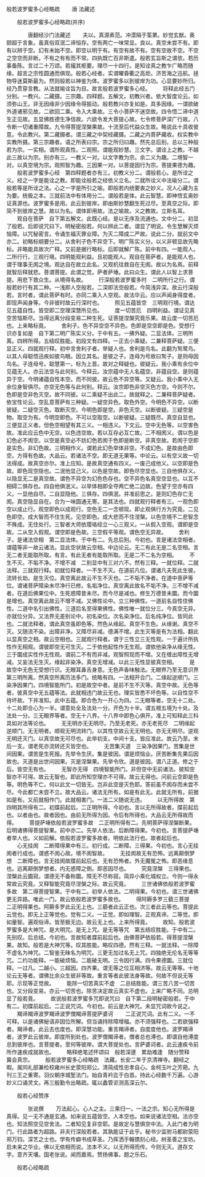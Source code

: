   般若波罗蜜多心经略疏
　　唐 法藏述




　　般若波罗蜜多心经略疏(并序)

　　　　唐翻经沙门法藏述
　　夫以。真源素范。冲漠隔于筌罤。妙觉玄猷。奥颐超于言象。虽真俗双泯二谛恒存。空有两亡一味常显。良以。真空未尝不有。即有以辨于空。幻有未始不空。即空以明于有。有空有故不有。空有空故不空。不空之空空而非断。不有之有有而不常。四执既亡百非斯遣。般若玄旨斯之谓欤。若历事备陈。言过二十万颂。若撮其枢要。理尽一十四行。是知诠真之教乍广略而随缘。超言之宗性圆通而俱现。般若心经者。实谓曜昏衢之高炬。济苦海之迅航。拯物导迷莫斯最为。然则般若以神鉴为体。波罗蜜多以到彼岸为功。心显要妙所归。经乃贯穿言教。从法就喻诠旨为目。故言般若波罗蜜多心经。
　　将释此经五门分别。一教兴。二藏摄。三宗趣。四释题。五解文。初教兴者。依大智度论云。如须弥山王。非无因缘非少因缘令得振动。般若教兴亦复如是。具多因缘。一谓欲破外道诸邪见故。二欲回二乘。令入大乘故。三令小菩萨不迷空故。四令悟二谛中道生正见故。五显佛胜德生净信故。六欲令发大菩提心故。七令修菩萨深广行故。八令断一切诸重障故。九令得菩提涅槃果故。十流至后代益众生故。略说此十具收彼意。令此教兴。第二藏摄者。谓三藏之中契经藏摄。二藏之内菩萨藏收。权实教中实教所摄。第三宗趣者。语之所表曰宗。宗之所归曰趣。然先总后别。总以三种般若为宗。一实相。谓所观真性。二观照。谓能观妙慧。三文字。谓诠上之教。不越此三故以为宗。别亦有三。一教义一对。以文字教为宗。余二义为趣。二境智一对。以真空境为宗。观照智为趣。三因果一对。以菩提因行为宗。菩提果德为趣。
　　般若波罗蜜多心经　第四释题者亦有三。初教义分二。谓般若心。是所诠之义。经之一字是能诠之教。即能诠般若之经依义立名。二就所诠义中法喻分二。谓般若等是所诠之法。心之一字是所引之喻。即般若内统要衷之妙义。况人心藏为主为要。统极之本。三就前法中有体用分二。谓般若是体。此云智慧。即神悟玄奥妙证真源也。波罗蜜多是用。此云到彼岸。即由斯妙慧翻生死过尽。至真空之际。即简不到彼岸之慧。故以为名。谓体即用故。法之喻故。义之教故。立斯名耳。
　　观自在菩萨　自下第五解文。此既心经。是以无序及流通也。文中分二。初显了般若。后即说咒曰下。明秘密般若。何以辨此二者。谓显了明说。令生慧解灭烦恼障。以咒秘密言。令诵生福灭罪业障。为灭二障成二严故。说此二分。就前文中亦二。初略标纲要分二。从舍利子色不异空下。明广陈实义分。以义非顿显故先略标。非略能具故次广释。又前是据行略标。后即就解广陈。前中有四。一能观人。二所行行。三观行境。四明能观利益。且初能观人。观自在菩萨者。是能观人也。谓于理事无阂之境。观达自在故立此名。又观机往救自在无阂。故以为名焉。前释就智后释就悲。菩谓菩提。此谓之觉。萨者萨埵。此曰众生。谓此人以智上求菩提。用悲下救众生。从境得名故。
　　行深般若波罗蜜多时　二明所行之行。谓般若妙行有其二种。一浅即人空般若。二深即法空般若。今简浅异深。故云行深般若。言时者。谓此菩萨有时。亦同二乘入人空观。故法华云。应以声闻身得度者。即现声闻身等。今非彼时故云行深时也。
　　照见五蕴皆空　三明观行境。谓达见五蕴自性。皆空即二空理深慧所见也。
　　度一切苦厄　四明利益。谓证见真空苦恼斯尽。当得远离分段变易二种生死。证菩提涅槃究竟乐果。故云度一切苦厄也。上来略标竟。
　　舍利子。色不异空空不异色。色即是空空即是色。受想行识亦复如是　自下第二明广陈实义分。于中有五。一拂外疑。二显法体。三明所离。四辨所得。五结叹胜能。初段文有四释。一正去小乘疑。二兼释菩萨疑。三便显正义。四就观行释。初中言舍利子者。举疑人也。舍利是鸟名。此翻为鹙鹭鸟。以其人母聪悟迅疾如彼鸟眼。因立其名。是彼之子。连母为号故曰鹙子。是则母因鸟名。子连母号。聪慧第一。标为上首。故对之释疑也。彼疑云。我小乘有余位中见蕴无人。亦云法空与此何别。今释云。汝宗蕴中无人名蕴空。非蕴自空。是则蕴异于空。今明诸蕴自性本空。而不同彼。故云色不异空等。又疑云。我小乘中入无余位身智俱尽。亦空无色等与此何别。释云。汝宗即色非空灭色方空。今则不尔。色即是空非色灭空。故不同彼。以二乘疑不出此二。故就释之。二兼释菩萨疑者。依宝性论云。空乱意菩萨有三种疑。一疑空异色。取色外空。今明色不异空。以断彼疑。二疑空灭色。取断灭空。今明色即是空。非色灭空。以断彼疑。三疑空是物。取空为有。今明空即色。不可以空取空。以断彼疑。三疑既尽。真空自显也。三便显正义者。但色空相望有其三义。一相违义。下文云。空中无色等。以空害色故。准此应云色中无空。以色违空故。若以互存必互亡故。二不相阂义。谓以色是幻色必不阂空。以空是真空必不妨幻色若阂于色即是断空。非真空故。若阂于空即是实色。非幻色故。三明相作义。谓若此幻色举体非空。不成幻色。是故由色即空。方得有色故。大品云。若诸法不空。即无道无果等。中论云。以有空义故一切法得成。故真空亦尔。准上应知。是故真空通有四义。一废己成他义。以空即是色故。即色现空隐也。二泯他显己义。以色是空故。即色尽空显也。三自他俱存义。以隐显无二是真空故。谓色不异空为幻色色存也。空不异色名真空空显也。以互不相碍二俱存也。四自他俱泯义。以举体相即全夺两亡绝二边故。色望于空亦有四义。一显他自尽。二自显隐他。三俱存。四俱泯。并准前思之。是则幻色存亡无阂。真空隐显自在。合为一味圆通无寄。是其法也。四就观行释者有三。一观色即空以成止行。观空即色以成观行。空色无二一念顿现。即止观俱行方为究竟。二见色即空。成大智而不住生死。见空即色。成大悲而不住涅槃。以色空境不二悲智念不殊成。无住处行。三智者大师依璎珞经立一心三观义。一从假入空观。谓即是空故。二从空入假观。谓空即是色故。三空假平等观。谓色空无异故。
　　舍利子。是诸法空相　第二显法体。于中有二。先总后别。今初也。言是诸法空相者。谓蕴等非一故云诸法。显此空状故云空相。中边论云。无二有此无是二名空相。言无二者无能取所取。有言。有此无者有能取所取。无是二不二名为空相。
　　不生不灭。不垢不净。不增不减　二别显中有三对六不。然有三释。一就位释。二就法释。三就观行释。初就位释者。一不生不灭。在道前凡位。谓诸凡夫死此生彼。流转长劫。是生灭位。真空离此故云不生不灭也。二不垢不净者。在道中菩萨等位。谓诸菩萨障染未尽净行已修。名垢净位。真空离此故名不垢不净。三不增不减者。在道后佛果位中。生死惑障昔未尽。而今尽是减也。修生万德昔未圜。而今圜是增也。真空离此故云不增不减。又佛性论中。立三种佛性。一道前名自性住佛性。二道中名引出佛性。三道后名至得果佛性。佛性唯一就位分三。今真空无异。亦就位分异。又法界无差别论中。初名染位。次名染净位。后名纯净位。皆同此也。二就法释者。谓此真空虽即色等。然色从缘起。真空不生色。从缘谢。真空不灭。又随流不染。出障非净。又障尽非减。德满不增。此生灭等是有为法相。翻此以显真空之相。故云空相也。三就观行释者。谓于三性立三无性观。一于遍计所执性作无相观。谓彼即空无可生灭。二于依他起性作无生观。谓依他染净从缘无性。三于圜成实性作无性观。谓前二不有而非减。观智照现而不增。又在缠出障性无增减。又妄法无生灭。缘起非染净。真空无增减。以此三无性显彼真空相。
　　是故空中无色无受想行识。无眼耳鼻舌身意。无色声香味触法。无眼界乃至无意识界　第三明所离。然真空所离历法多门。统略有四。一法相开合门。二缘起逆顺门。三染净因果门。四境智能所门。初是故空中者。是前不生不灭等。真空中故。无色等者。彼真空中无五蕴等法。此就相违门故云无也。理实皆悉不坏色等。以自性空不待坏故。下并准知。此中五蕴。即合色为一开心为四。二无眼等者。空无十二处。十二处即合心为一半。谓意处全及法处一分。开色为十半。谓五根五境为十处。及法处一分。三无眼界等者。空无十八界。十八界中即色心俱开。准上可知释此三科具如对法等论也。
　　无无明亦无无明尽。乃至无老死。亦无老死尽　二明缘起逆顺门。无无明者。顺观无明流转门。以其性空故云无无明也。亦无无明尽。逆观无明还灭门。以真空故无可尽也。此举初支。中间十支。皆应准此。故云乃至。末后一支。谓老死亦流转还灭皆空也。
　　无苦集灭道　三染净因果门。苦集是世间因果。谓苦是生死报。先举令生厌。集是彼因。谓是烦恼业。厌苦断集先果后因故也。灭道是出世间因果。灭是涅槃果。先举令欣。道是彼因。谓八正道。修之于后。皆空无有也。
　　无智亦无得　四境智能所门。非但空中无前诸法。彼知空智亦不可得。故云无智也。即此所知空理亦不可得。故云无得也。问前云空即是色等。明色等不亡。何以此文一切皆无。岂非此空是灭色耶。答前虽不阂存而未尝不尽。今此都亡未尝不立。故大品云。诸法无所有。如是有此无。此就无所有。前据如是有。又前就相作门。此就相害门。一法二义随说无违。
　　以无所得故　第四明其所得有二。初牒前起后。二正明所得。今初也。言以无所得故者。牒前起后也。以者由也。故者因也。由前无所得为因。令后有所得也。大品云无所得故而得。
　　菩提萨埵依般若波罗蜜多故　二正明所得有二。先明菩萨得涅槃断果。后明诸佛得菩提智果。前中亦二。先举人依法。后断障得果。今初也。言菩提萨埵者举人也。义如前解。依般若波罗蜜多故者。明依此法行也。故者起后也。
　　心无挂阂　二断障得果中有三。初行成。二断障。三得果。今初也。言心无挂阂者行成也。谓惑不阂心故。境不阂智故。
　　无挂阂故无有恐怖。远离颠倒梦想　二断障也。言无挂阂故牒前起后也。无有恐怖者。外无魔冤之怖。即恶缘息也。远离颠倒梦想者。内无惑障之倒。即恶因尽也。
　　究竟涅槃　三得果也。涅槃此云圜寂。谓德无不备称圜。障无不尽称寂。简异小乘化城权立。今则一得永常故云究竟。又释智能究竟尽涅槃之际。故云究竟。
　　三世诸佛依般若波罗蜜多故　第二得菩提智果。于中有二。初举人依法。二明得果。今初也。谓三世诸佛更无异路。唯此一门。故云依般若波罗蜜多故也。
　　得阿耨多罗三藐三菩提　二正明得果也。阿耨多罗此云无上也。三藐者此云正也。次三者此云等也。菩提此云觉也。即无上正等觉也。觉有二义。一正觉。即如理智。正观真谛。二等觉。即如量智。遍观俗谛。皆至极无边。故云无上也。上来所得竟。
　　故知。般若波罗蜜多是大神咒。是大明咒。是无上咒。是无等等咒　第五结叹胜能。于中有二。先别叹。后总结。今初也。言故知者牃前起后也。由佛菩萨依般若。得菩提涅槃果。故知。般若是大神咒等。叹其胜能。略叹四德。然有三释。一就法释。一除障不虚名为神咒。二智鉴无昧名为明咒。三更无加过名无上咒。四独绝无伦名无等等咒。二约功能释。一能破烦恼。二能破无明。三令因行满。四令果德圜。三就位释。一过凡。二越小。三超因。四齐果。谓无等之位互相济等。故云无等等。十地论云无等者。谓佛比余众生彼非等故。重言等者此彼法身等故。何故不但说无等耶。示现等正觉故。
　　能除一切苦真实不虚　二总结胜能。谓三苦八苦一切苦也。又分段变易。亦云一切苦也。除苦决定故云真实不虚也。上来广略不同。总明显了般若竟。
　　故说般若波罗蜜多咒即说咒曰　自下第二段明秘密般若。于中有二。初牒前起后。二正说咒词。今初也。前云是大神咒。未显咒词故今说之。
　　羯谛羯谛波罗羯谛波罗僧羯谛菩提萨婆诃
　　二正说咒词。此有二义。一不可释。以是诸佛秘语非因位所解。但当诵持除障增福。亦不须强释也。二若欲强释者。羯谛者。此云去也度也。即深慧功能。重言羯谛者。自度度他也。波罗羯谛者。波罗此云彼岸。即度所到处也。波罗僧羯谛者。僧者总也溥也。即谓自他溥度总到彼岸也。言菩提者。至何等彼岸。谓大菩提处也。言萨婆诃者。此云速疾令前所作速疾成就故也。
　　略释绝笔述怀颂曰　般若深邃　累劫难逢　随分赞释　冀会真宗。
　　般若波罗蜜多心经略疏　法藏。长安二年于京清禅寺。翻经之暇。属同礼部兼检校雍州长史荥阳郑公。清简成性忠孝自心。金柯玉叶之芳葩。九刊三王之重寄。羽仪朝序城堑法门。始自青衿迄于白首。持此心经数千万遍。心游妙义口诵灵文。再三殷勤令出略疏。辄以蠡管讵测高深云尔。

　　般若心经赞序

　　　　张说撰
　　万法起心。心人之主。三乘归一。一法之宗。知心无所得是真得。见一无不通是玄通。如来说五蕴皆空。人本空也。如来说诸法空相。法亦空也。知法照空见空舍法。二者知见复非空耶。是故定与慧俱空中法。入此门者为明门。行此路者为超路。非夫行深般若者。其孰能证于此乎。秘书少监驸马都尉荥阳郑万钧。深艺之士也。学有传癖书成草圣。乃挥洒手翰镌刻心经。树圣善之宝坊。启未来之华业。佛以无依相而说。法本不义。以无所得而传。今则无灭。道存文字。意齐天壤。国老张说。闻而嘉焉。赞扬佛事。题之乐石。

　　般若心经略疏


